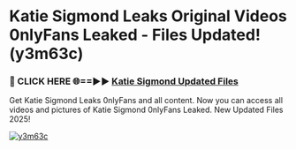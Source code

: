# Katie Sigmond Leaks Original Videos 0nlyFans Leaked - Files Updated! (y3m63c)

<h3>🔴 CLICK HERE 🌐==►► <a href="https://mediafile.pages.dev?q=Katie+Sigmond&ref=D4RT" rel="nofollow">Katie Sigmond Updated Files</a></h3>

Get Katie Sigmond Leaks 0nlyFans and all content. Now you can access all videos and pictures of Katie Sigmond 0nlyFans Leaked. New Updated Files 2025!

[![y3m63c](https://github.com/user-attachments/assets/8c521d6e-e6e3-4a75-9320-d58ab9d79d5b)](https://mediafile.pages.dev?q=Katie+Sigmond&ref=D4RT)